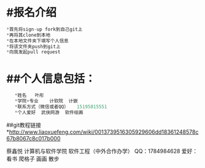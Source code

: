 #报名介绍
============
```js
*首先将sign-up fork到自己git上
*再将其clone到本地
*在本地文件夹下填写个人信息
*将该文件夹push到git上
*向我发起pull request
```
##个人信息包括：
=========
```js
   *姓名   叶彤
   *学院+专业    计软院  计嵌
   *联系方式（微信或者QQ）   15195815551
   *个人爱好  武侠网游  软件绘画
```
##git教程链接
*http://www.liaoxuefeng.com/wiki/0013739516305929606dd18361248578c67b8067c8c017b000

蔡鑫悦
计算机与软件学院 软件工程（中外合作办学）
QQ：1784984628
爱好：看书 爬格子 画画 散步